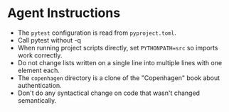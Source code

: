# Agent Instructions

- The `pytest` configuration is read from `pyproject.toml`.
- Call pytest without -q
- When running project scripts directly, set `PYTHONPATH=src` so imports work correctly.
- Do not change lists written on a single line into multiple lines with one element each.
- The `copenhagen` directory is a clone of the "Copenhagen" book about authentication.
- Don't do any syntactical change on code that wasn't changed semantically.

